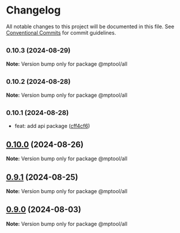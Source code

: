 # Changelog

All notable changes to this project will be documented in this file. See [Conventional Commits](https://conventionalcommits.org) for commit guidelines.

## <small>0.10.3 (2024-08-29)</small>

**Note:** Version bump only for package @mptool/all

## <small>0.10.2 (2024-08-28)</small>

**Note:** Version bump only for package @mptool/all

## <small>0.10.1 (2024-08-28)</small>

- feat: add api package ([cff4cf6](https://github.com/miniapp-tool/mptool/commit/cff4cf6))

## [0.10.0](https://github.com/miniapp-tool/mptool/compare/v0.9.1...v0.10.0) (2024-08-26)

**Note:** Version bump only for package @mptool/all

## [0.9.1](https://github.com/miniapp-tool/mptool/compare/v0.9.0...v0.9.1) (2024-08-25)

**Note:** Version bump only for package @mptool/all

## [0.9.0](https://github.com/miniapp-tool/mptool/compare/v0.8.6...v0.9.0) (2024-08-03)

**Note:** Version bump only for package @mptool/all
